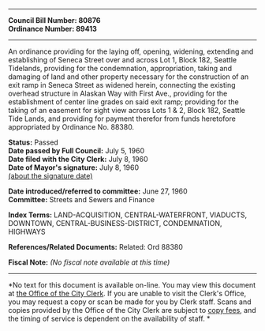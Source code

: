 * * * * *  
  
**Council Bill Number: [](#h0)[](#h2)80876**   
**Ordinance Number: 89413**  
  
* * * * *  
  
An ordinance providing for the laying off, opening, widening, extending and establishing of Seneca Street over and across Lot 1, Block 182, Seattle Tidelands, providing for the condemnation, appropriation, taking and damaging of land and other property necessary for the construction of an exit ramp in Seneca Street as widened herein, connecting the existing overhead structure in Alaskan Way with First Ave., providing for the establishment of center line grades on said exit ramp; providing for the taking of an easement for sight view across Lots 1 & 2, Block 182, Seattle Tide Lands, and providing for payment therefor from funds heretofore appropriated by Ordinance No. 88380.  
  
**Status:** Passed   
**Date passed by Full Council:** July 5, 1960   
**Date filed with the City Clerk:** July 8, 1960   
**Date of Mayor's signature:** July 8, 1960   
[(about the signature date)](/~public/approvaldate.htm)   
  
  
**Date introduced/referred to committee:** June 27, 1960   
**Committee:** Streets and Sewers and Finance   
  
**Index Terms:** LAND-ACQUISITION, CENTRAL-WATERFRONT, VIADUCTS, DOWNTOWN, CENTRAL-BUSINESS-DISTRICT, CONDEMNATION, HIGHWAYS  
  
**References/Related Documents:** Related: Ord 88380  
  
**Fiscal Note:** *(No fiscal note available at this time)*  
  
* * * * *  
  
*No text for this document is available on-line. You may view this document at [the Office of the City Clerk](http://www.seattle.gov/leg/clerk/contactUs.htm). If you are unable to visit the Clerk's Office, you may request a copy or scan be made for you by Clerk staff. Scans and copies provided by the Office of the City Clerk are subject to [copy fees](http://clerk.seattle.gov/~public/clerkfees.htm), and the timing of service is dependent on the availability of staff. *  
  
  
